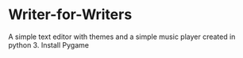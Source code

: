 # Writer-for-Writers
A simple text editor with themes and a simple music player created in python 3.
Install Pygame
